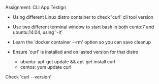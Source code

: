Assignment: CLI App Testign

- Using different Linux distro container to check 'curl'
cli tool version

- Use two different terminal window to start bash in both
cento:7 and ubuntu:14.04, using '-it'

- Learn the 'docker container --rm' option so you can save
cleanup

- Ensure 'curl' is installed and on lasted version for that
distro

  - ubuntu: apt-get update && apt-get install curl
  - centos: yum update curl

Check 'curl --version'
